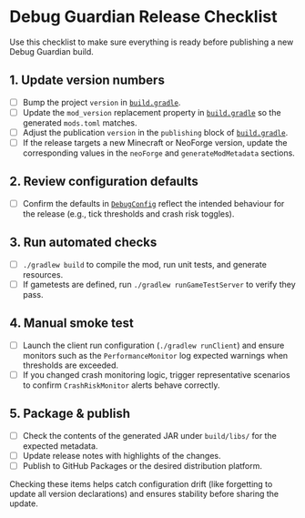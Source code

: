 # Debug Guardian Release Checklist

Use this checklist to make sure everything is ready before publishing a new Debug Guardian build.

## 1. Update version numbers
- [ ] Bump the project `version` in [`build.gradle`](../build.gradle).
- [ ] Update the `mod_version` replacement property in [`build.gradle`](../build.gradle) so the generated `mods.toml` matches.
- [ ] Adjust the publication `version` in the `publishing` block of [`build.gradle`](../build.gradle).
- [ ] If the release targets a new Minecraft or NeoForge version, update the corresponding values in the `neoForge` and `generateModMetadata` sections.

## 2. Review configuration defaults
- [ ] Confirm the defaults in [`DebugConfig`](../src/main/java/com/thunder/debugguardian/config/DebugConfig.java) reflect the intended behaviour for the release (e.g., tick thresholds and crash risk toggles).

## 3. Run automated checks
- [ ] `./gradlew build` to compile the mod, run unit tests, and generate resources.
- [ ] If gametests are defined, run `./gradlew runGameTestServer` to verify they pass.

## 4. Manual smoke test
- [ ] Launch the client run configuration (`./gradlew runClient`) and ensure monitors such as the `PerformanceMonitor` log expected warnings when thresholds are exceeded.
- [ ] If you changed crash monitoring logic, trigger representative scenarios to confirm `CrashRiskMonitor` alerts behave correctly.

## 5. Package & publish
- [ ] Check the contents of the generated JAR under `build/libs/` for the expected metadata.
- [ ] Update release notes with highlights of the changes.
- [ ] Publish to GitHub Packages or the desired distribution platform.

Checking these items helps catch configuration drift (like forgetting to update all version declarations) and ensures stability before sharing the update.
